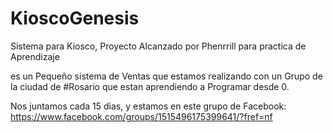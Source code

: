 # KioscoGenesis
Sistema para Kiosco, Proyecto Alcanzado por Phenrrill para practica de Aprendizaje

es un Pequeño sistema de Ventas que estamos realizando con un Grupo de la ciudad de #Rosario que estan aprendiendo a Programar desde 0.

Nos juntamos cada 15 dias, y estamos en este grupo de Facebook: https://www.facebook.com/groups/1515496175399641/?fref=nf
